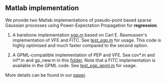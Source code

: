 ## Matlab implementation

We provide two Matlab implementations of pseudo-point based sparse Gaussian processes using Power-Expectation Propagation for **regression**. 

1. A barebone implementation [sgp.m](../blob/master/matlab/pep/sgp.m) based on Carl E. Rasmussen's implementation of VFE and FITC. See [test\_sgp.m](../blob/master/matlab/tests/test_sgp.m) for usage. This code is highly optimised and much faster compared to the second option.

2. A GPML-compatible implementation of PEP and VFE. See cov\*.m and inf\*.m and gp\_new.m in this [folder](../blob/master/matlab/pep). Note that a FITC implementation is available in the GPML code. See [test\_sgp\_gpml.m](../blob/master/matlab/tests/test_sgp_gpml.m) for usage. 

More details can be found in our [paper](https://arxiv.org/abs/1605.07066).
